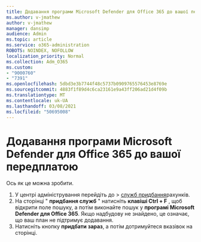 ```yaml
---
title: Додавання програми Microsoft Defender для Office 365 до вашої передплатою
ms.author: v-jmathew
author: v-jmathew
manager: dansimp
audience: Admin
ms.topic: article
ms.service: o365-administration
ROBOTS: NOINDEX, NOFOLLOW
localization_priority: Normal
ms.collection: Adm_O365
ms.custom:
- "9000760"
- "7391"
ms.openlocfilehash: 5dbd3e3b7744f48c5737b0909765576453e8769e
ms.sourcegitcommit: 4883f1f89d4c6ca23161e9a43ff206ad21d4f09b
ms.translationtype: MT
ms.contentlocale: uk-UA
ms.lasthandoff: 03/08/2021
ms.locfileid: "50695008"
---
```

# <a name="add-microsoft-defender-for-office-365-to-your-subscription"></a>Додавання програми Microsoft Defender для Office 365 до вашої передплатою

Ось як це можна зробити.

1. У центрі адміністрування перейдіть до   >  [служб придбання](https://go.microsoft.com/fwlink/p/?linkid=868433)рахунків.
2. На сторінці " **придбання служб** " натисніть **клавіші Ctrl + F** , щоб відкрити поле пошуку, а потім виконайте пошук у **програмі Microsoft Defender для Office 365**. Якщо надбудову не знайдено, це означає, що ваш план не підтримує додавання.
3. Натисніть кнопку **придбати зараз**, а потім дотримуйтеся вказівок на сторінці.
